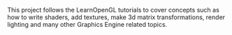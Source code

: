 This project follows the LearnOpenGL tutorials to cover concepts such as how to write shaders, add textures, make 3d matrix transformations, render lighting and many other Graphics Engine related topics. 
